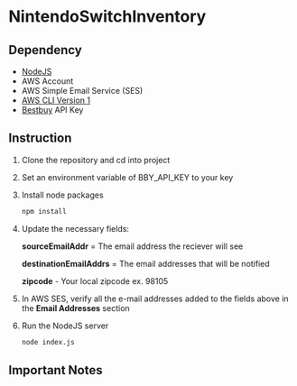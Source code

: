 # NintendoSwitchInventory

## Dependency

- [NodeJS](https://nodejs.org/en/download/)
- AWS Account
- AWS Simple Email Service (SES)
- [AWS CLI Version 1](https://docs.aws.amazon.com/cli/latest/userguide/install-cliv1.html)
- [Bestbuy](https://github.com/BestBuyAPIs/bestbuy-sdk-js) API Key

## Instruction

1. Clone the repository and cd into project

2. Set an environment variable of BBY_API_KEY to your key

3. Install node packages

    ```bash
    npm install
    ```

4. Update the necessary fields:

    **sourceEmailAddr** = The email address the reciever will see

    **destinationEmailAddrs** = The email addresses that will be notified

    **zipcode** - Your local zipcode ex. 98105

5. In AWS SES, verify all the e-mail addresses added to the fields above in the **Email Addresses** section

6. Run the NodeJS server

    ```bash
    node index.js
    ```

## Important Notes

